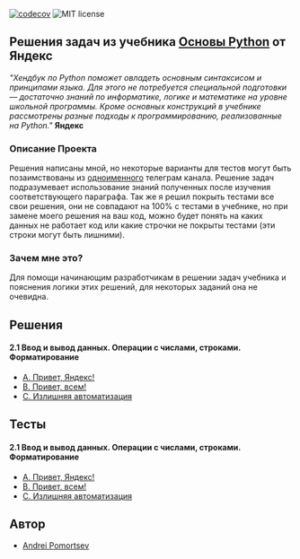 [![codecov](https://codecov.io/gh/andreypomortsev/yndx-python-handbook/branch/main/graph/badge.svg?token=WPUYVICKGT)](https://codecov.io/gh/andreypomortsev/yndx-python-handbook)
![MIT license](https://img.shields.io/badge/License-MIT-blue.svg)
## Решения задач из учебника [Основы Python](https://education.yandex.ru/handbook/python) от Яндекс

_"Хендбук по Python поможет овладеть основным синтаксисом и принципами языка. Для этого не потребуется специальной подготовки — достаточно знаний по информатике, логике и математике на уровне школьной программы. Кроме основных конструкций в учебнике рассмотрены разные подходы к программированию, реализованные на Python."_ **Яндекс**

### Описание Проекта
Решения написаны мной, но некоторые варианты для тестов могут быть позаимствованы из [одноименного](https://t.me/handbook_python) телеграм канала. Решение задач подразумевает использование знаний полученных после изучения соответствующего параграфа.
Так же я решил покрыть тестами все свои решения, они не совпадают на 100% с тестами в учебнике, но при замене моего решения на ваш код, можно будет понять на каких данных не работает код или какие строчки не покрыты тестами (эти строки могут быть лишними). 

### Зачем мне это?
Для помощи начинающим разработчикам в решении задач учебника и пояснения логики этих решений, для некоторых заданий она не очевидна.

## Решения 

#### 2.1 Ввод и вывод данных. Операции с числами, строками. Форматирование
  - [А. Привет, Яндекс!](./2.1/a.py)
  - [B. Привет, всем!](./2.1/b.py)
  - [C. Излишняя автоматизация](./2.1/c.py)

## Тесты
#### 2.1 Ввод и вывод данных. Операции с числами, строками. Форматирование
  - [А. Привет, Яндекс!](./tests/2.1/test_a.py)
  - [B. Привет, всем!](./tests/2.1/test_b.py)
  - [C. Излишняя автоматизация](./tests/2.1/test_c.py)

## Автор

- [Andrei Pomortsev](https://www.linkedin.com/in/andreypomortsev/)
